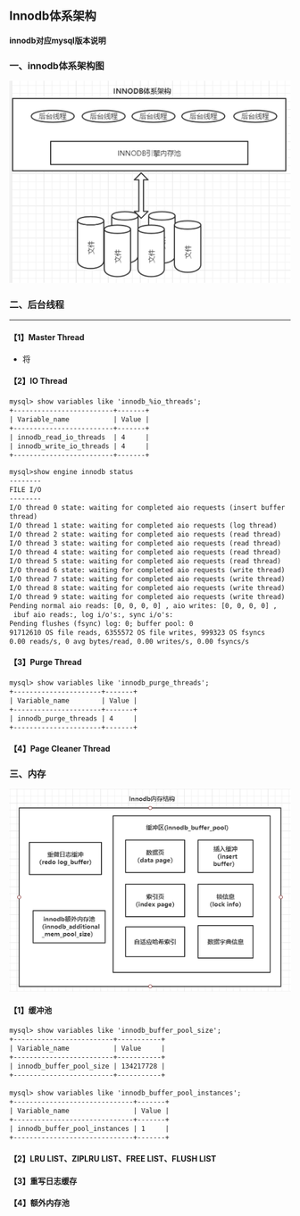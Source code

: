 ## Innodb体系架构
#### innodb对应mysql版本说明
### 一、innodb体系架构图
![innodb体系架构图](pic/innodb体系架构图.png)
### 二、后台线程
*** 
#### 【1】Master Thread
* 将
#### 【2】IO Thread
```
mysql> show variables like 'innodb_%io_threads';
+-------------------------+-------+
| Variable_name           | Value |
+-------------------------+-------+
| innodb_read_io_threads  | 4     |
| innodb_write_io_threads | 4     |
+-------------------------+-------+

```


```
mysql>show engine innodb status
--------
FILE I/O
--------
I/O thread 0 state: waiting for completed aio requests (insert buffer thread)
I/O thread 1 state: waiting for completed aio requests (log thread)
I/O thread 2 state: waiting for completed aio requests (read thread)
I/O thread 3 state: waiting for completed aio requests (read thread)
I/O thread 4 state: waiting for completed aio requests (read thread)
I/O thread 5 state: waiting for completed aio requests (read thread)
I/O thread 6 state: waiting for completed aio requests (write thread)
I/O thread 7 state: waiting for completed aio requests (write thread)
I/O thread 8 state: waiting for completed aio requests (write thread)
I/O thread 9 state: waiting for completed aio requests (write thread)
Pending normal aio reads: [0, 0, 0, 0] , aio writes: [0, 0, 0, 0] ,
 ibuf aio reads:, log i/o's:, sync i/o's:
Pending flushes (fsync) log: 0; buffer pool: 0
91712610 OS file reads, 6355572 OS file writes, 999323 OS fsyncs
0.00 reads/s, 0 avg bytes/read, 0.00 writes/s, 0.00 fsyncs/s

```
#### 【3】Purge Thread
```
mysql> show variables like 'innodb_purge_threads';
+----------------------+-------+
| Variable_name        | Value |
+----------------------+-------+
| innodb_purge_threads | 4     |
+----------------------+-------+
```

#### 【4】Page Cleaner Thread

### 三、内存
![innodb内存结构](./pic/innodb内存模型.png)
#### 【1】缓冲池
```
mysql> show variables like 'innodb_buffer_pool_size';
+-------------------------+-----------+
| Variable_name           | Value     |
+-------------------------+-----------+
| innodb_buffer_pool_size | 134217728 |
+-------------------------+-----------+

mysql> show variables like 'innodb_buffer_pool_instances';
+------------------------------+-------+
| Variable_name                | Value |
+------------------------------+-------+
| innodb_buffer_pool_instances | 1     |
+------------------------------+-------+
```
#### 【2】LRU LIST、ZIPLRU LIST、FREE LIST、FLUSH LIST
#### 【3】重写日志缓存
#### 【4】额外内存池

